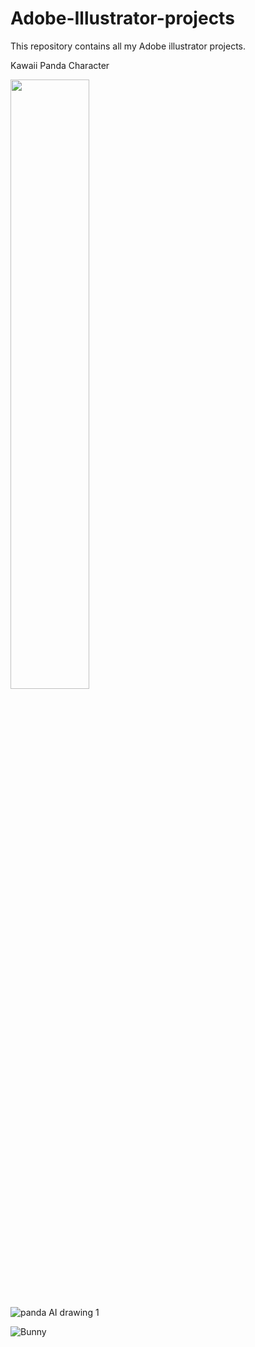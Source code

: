 # Adobe-Illustrator-projects
This repository contains all my Adobe illustrator projects.

Kawaii Panda Character

<img src="![panda AI drawing](https://user-images.githubusercontent.com/56188746/137349926-22c4d14c-d374-4514-b406-4b2ddaf22d8a.png)
" width=50% height=50%>


![panda AI drawing 1](https://user-images.githubusercontent.com/56188746/136991524-1f023f04-4460-448f-99b4-e682fc8d63bd.png)


![Bunny](https://user-images.githubusercontent.com/56188746/137349376-1ddfb390-9548-4f19-9e5d-a1a4c2167779.png)



